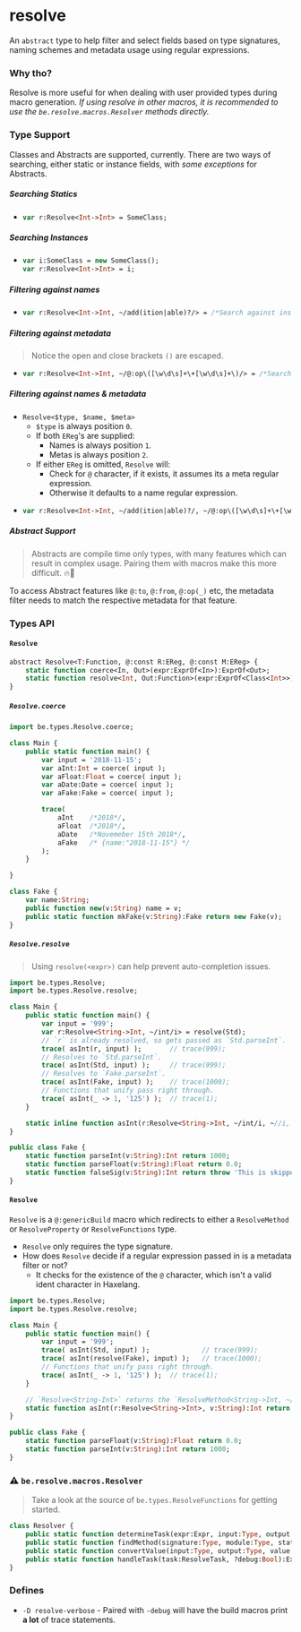 # resolve

An `abstract` type to help filter and select fields based on type signatures, naming schemes and metadata usage using regular expressions.

### Why tho?

Resolve is more useful for when dealing with user provided types during macro generation. _If using resolve in other macros, it is recommended to use the `be.resolve.macros.Resolver` methods directly._

### Type Support

Classes and Abstracts are supported, currently. There are two ways of searching, either static or instance fields, with _some exceptions_ for Abstracts.

##### Searching Statics

-   ```haxe
    var r:Resolve<Int->Int> = SomeClass;
    ```

##### Searching Instances

-   ```haxe
    var i:SomeClass = new SomeClass();
    var r:Resolve<Int->Int> = i;
    ```

##### Filtering against names

- ```haxe
  var r:Resolve<Int->Int, ~/add(ition|able)?/> = /*Search against instance or static expression*/.
  ```

##### Filtering against metadata

> Notice the open and close brackets `()` are escaped.
- ```haxe
  var r:Resolve<Int->Int, ~/@:op\([\w\d\s]+\+[\w\d\s]+\)/> = /*Search against instance or static expression*/.
  ```

##### Filtering against names & metadata

- `Resolve<$type, $name, $meta>`
    + `$type` is always position `0`.
    + If both `EReg`'s are supplied:
      - Names is always position `1`.
      - Metas is always position `2`.
    + If either `EReg` is omitted, `Resolve` will:
      - Check for `@` character, if it exists, it assumes its a meta regular expression.
      - Otherwise it defaults to a name regular expression.
- ```haxe
  var r:Resolve<Int->Int, ~/add(ition|able)?/, ~/@:op\([\w\d\s]+\+[\w\d\s]+\)/> = /*Search against instance or static expression*/.
  ```

##### Abstract Support

> Abstracts are compile time only types, with many features which can result in complex usage. Pairing them with macros make this more difficult. 🔥🐲 

To access Abstract features like `@:to`, `@:from`, `@:op(_)` etc, the metadata filter needs to match the respective metadata for that feature.

### Types API

#### `Resolve`

```haxe
abstract Resolve<T:Function, @:const R:EReg, @:const M:EReg> {
    static function coerce<In, Out>(expr:ExprOf<In>):ExprOf<Out>;
    static function resolve<Int, Out:Function>(expr:ExprOf<Class<Int>>):ExprOf<Out>;
}
```

##### `Resolve.coerce`

```haxe
import be.types.Resolve.coerce;

class Main {
    public static function main() {
        var input = '2018-11-15';
        var aInt:Int = coerce( input );
        var aFloat:Float = coerce( input );
        var aDate:Date = coerce( input );
        var aFake:Fake = coerce( input );

        trace( 
            aInt    /*2018*/, 
            aFloat  /*2018*/, 
            aDate   /*Novemeber 15th 2018*/, 
            aFake   /* {name:"2018-11-15"} */
        );
    }

}

class Fake {
    var name:String;
    public function new(v:String) name = v;
    public static function mkFake(v:String):Fake return new Fake(v);
}
```

##### `Resolve.resolve`

> Using `resolve(<expr>)` can help prevent auto-completion issues.

```haxe
import be.types.Resolve;
import be.types.Resolve.resolve;

class Main {
    public static function main() {
        var input = '999';
        var r:Resolve<String->Int, ~/int/i> = resolve(Std);
        // `r` is already resolved, so gets passed as `Std.parseInt`.
        trace( asInt(r, input) );       // trace(999);
        // Resolves to `Std.parseInt`.
        trace( asInt(Std, input) );     // trace(999);
        // Resolves to `Fake.parseInt`.
        trace( asInt(Fake, input) );    // trace(1000);
        // Functions that unify pass right through.
        trace( asInt(_ -> 1, '125') );  // trace(1);
    }

    static inline function asInt(r:Resolve<String->Int, ~/int/i, ~//i, v:String):Int return r(v);
}

public class Fake {
    static function parseInt(v:String):Int return 1000;
    static function parseFloat(v:String):Float return 0.0;
    static function falseSig(v:String):Int return throw 'This is skipped due to the `~/int/i` regular expression';
}
```

#### `Resolve`

`Resolve` is a `@:genericBuild` macro which redirects to either a `ResolveMethod` or `ResolveProperty` or `ResolveFunctions` type.
- `Resolve` only requires the type signature.
- How does `Resolve` decide if a regular expression passed in is a metadata filter or not?
    + It checks for the existence of the `@` character, which isn't a valid ident character in Haxelang.

```haxe
import be.types.Resolve;
import be.types.Resolve.resolve;

class Main {
    public static function main() {
        var input = '999';
        trace( asInt(Std, input) );             // trace(999);
        trace( asInt(resolve(Fake), input) );   // trace(1000);
        // Functions that unify pass right through.
        trace( asInt(_ -> 1, '125') );  // trace(1);
    }

    // `Resolve<String-Int>` returns the `ResolveMethod<String->Int, ~//, ~//>` type.
    static function asInt(r:Resolve<String->Int>, v:String):Int return r(v);
}

public class Fake {
    static function parseFloat(v:String):Float return 0.0;
    static function parseInt(v:String):Int return 1000;
}
```

### ⚠ `be.resolve.macros.Resolver`

> Take a look at the source of `be.types.ResolveFunctions` for getting started.

```haxe
class Resolver {
    public static function determineTask(expr:Expr, input:Type, output:Type, ?debug:Bool):ResolveTask;
    public static function findMethod(signature:Type, module:Type, statics:Bool, pos:Position, ?fieldEReg:EReg, ?metaEReg:EReg, ?debug:Bool):Outcome<Array<{name:String, type:Type}>, Error>;
    public static function convertValue(input:Type, output:Type, value:Expr, ?debug:Bool):Outcome<Expr, Error>;
    public static function handleTask(task:ResolveTask, ?debug:Bool):Expr;
}
```

### Defines

- `-D resolve-verbose` - Paired with `-debug` will have the build macros print **a lot** of trace statements.